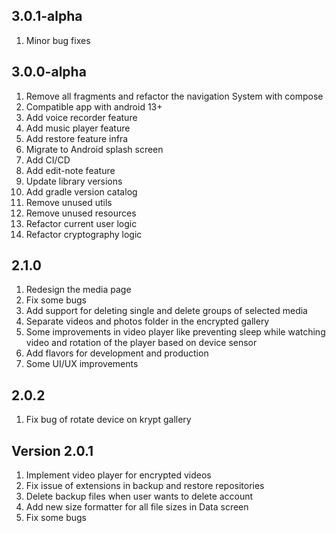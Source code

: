 ## 3.0.1-alpha

1. Minor bug fixes

## 3.0.0-alpha

1. Remove all fragments and refactor the navigation System with compose
2. Compatible app with android 13+
3. Add voice recorder feature
4. Add music player feature
5. Add restore feature infra
6. Migrate to Android splash screen
7. Add CI/CD
8. Add edit-note feature
9. Update library versions
10. Add gradle version catalog
11. Remove unused utils
12. Remove unused resources
13. Refactor current user logic
14. Refactor cryptography logic

## 2.1.0

1. Redesign the media page
2. Fix some bugs
3. Add support for deleting single and delete groups of selected media
4. Separate videos and photos folder in the encrypted gallery
5. Some improvements in video player like preventing sleep while watching video and rotation of the
   player based on device sensor
6. Add flavors for development and production
7. Some UI/UX improvements

## 2.0.2

1. Fix bug of rotate device on krypt gallery

## Version 2.0.1

1. Implement video player for encrypted videos
2. Fix issue of extensions in backup and restore repositories
3. Delete backup files when user wants to delete account
4. Add new size formatter for all file sizes in Data screen
5. Fix some bugs